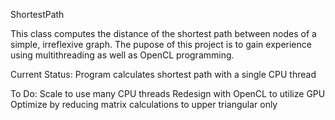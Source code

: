 ShortestPath

This class computes the distance of the shortest path between nodes of a simple, irreflexive graph.
The pupose of this project is to gain experience using multithreading as well as OpenCL programming.

Current Status:
Program calculates shortest path with a single CPU thread

To Do:
Scale to use many CPU threads
Redesign with OpenCL to utilize GPU
Optimize by reducing matrix calculations to upper triangular only
